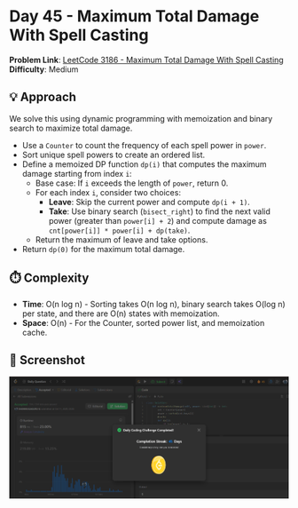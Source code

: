 # Day 45 - Maximum Total Damage With Spell Casting

**Problem Link**: [LeetCode 3186 - Maximum Total Damage With Spell Casting](https://leetcode.com/problems/maximum-total-damage-with-spell-casting/)  
**Difficulty**: Medium

## 💡 Approach

We solve this using dynamic programming with memoization and binary search to maximize total damage.

- Use a `Counter` to count the frequency of each spell power in `power`.
- Sort unique spell powers to create an ordered list.
- Define a memoized DP function `dp(i)` that computes the maximum damage starting from index `i`:
  - Base case: If `i` exceeds the length of `power`, return 0.
  - For each index `i`, consider two choices:
    - **Leave**: Skip the current power and compute `dp(i + 1)`.
    - **Take**: Use binary search (`bisect_right`) to find the next valid power (greater than `power[i] + 2`) and compute damage as `cnt[power[i]] * power[i] + dp(take)`.
  - Return the maximum of leave and take options.
- Return `dp(0)` for the maximum total damage.

## ⏱️ Complexity

- **Time**: O(n log n) - Sorting takes O(n log n), binary search takes O(log n) per state, and there are O(n) states with memoization.
- **Space**: O(n) - For the Counter, sorted power list, and memoization cache.

## 📸 Screenshot
![Solution Screenshot](screenshot.png)